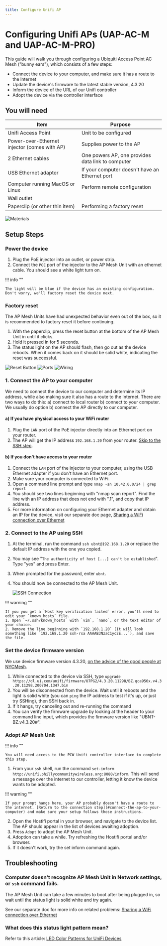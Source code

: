 ```yaml
---
title: Configure Unifi AP
---
```


# Configuring Unifi APs (UAP-AC-M and UAP-AC-M-PRO)

This guide will walk you through configuring a Ubiquiti Access Point AC Mesh ("bunny ears"), which consists of a few steps:

- Connect the device to your computer, and make sure it has a route to the Internet
- Update the device's firmware to the latest stable version, 4.3.20
- Inform the device of the URL of our Unifi controller
- Adopt the device via the controller interface

## You will need

| Item                                         | Purpose                                           |
| -------------------------------------------- | ------------------------------------------------- |
| Unifi Access Point                           | Unit to be configured                             |
| Power-over-Ethernet injector (comes with AP) | Supplies power to the AP                          |
| 2 Ethernet cables                            | One powers AP, one provides data link to computer |
| USB Ethernet adapter                         | If your computer doesn't have an Ethernet port    |
| Computer running MacOS or Linux              | Perform remote configuration                      |
| Wall outlet                                  |                                                   |
| Paperclip (or other thin item)               | Performing a factory reset                        |

![Materials](../assets/images/mesh/Materials.jpeg)

## Setup Steps

### Power the device

1. Plug the PoE injector into an outlet, or power strip.
2. Connect the `POE` port of the injector to the AP Mesh Unit with an ethernet cable. You should see a white light turn on.

!!! info ""

    The light will be blue if the device has an existing configuration. Don't worry, we'll factory reset the device next.

### Factory reset

The AP Mesh Units have had unexpected behavior even out of the box, so it is recommended to factory reset it before continuing.

1. With the paperclip, press the reset button at the bottom of the AP Mesh Unit in until it clicks.
2. Hold it pressed in for 5 seconds.
3. The status light on the AP should flash, then go out as the device reboots. When it comes back on it should be solid white, indicating the reset was successful.

![Reset Button](../assets/images/mesh/Reset.jpeg)
![Ports](../assets/images/mesh/Ports.jpeg)
![Wiring](../assets/images/mesh/Wiring.jpeg)

### 1. Connect the AP to your computer

We need to connect the device to our computer and determine its IP address, while also making sure it also has a route to the Internet. There are two ways to do this: a) connect to local router b) connect to your computer. We usually do option b) connect the AP directly to our computer.

#### a) If you have physical access to your WiFi router

1. Plug the `LAN` port of the PoE injector directly into an Ethernet port on your router. 
2. The AP will get the IP address `192.168.1.20` from your router. [Skip to the SSH step](#connect-to-the-ap-using-ssh).

#### b) If you don't have access to your router

1. Connect the `LAN` port of the injector to your computer, using the USB Ethernet adapter if you don't have an Ethernet port.
2. Make sure your computer is connected to WiFi.
3. Open a command line prompt and type `nmap -sn 10.42.0.0/24 | grep report`
4. You should see two lines beginning with "nmap scan report". Find the line with an IP address that does not end with ".1", and copy that IP address.
5. For more information on configuring your Ethernet adapter and obtain an IP for the device, visit our separate doc page, [Sharing a WiFi connection over Ethernet](https://github.com/phillycommunitywireless/docs/blob/main/docs/device-configs/shared-connection.md)

### 2. Connect to the AP using SSH

1. At the terminal, run the command `ssh ubnt@192.168.1.20` or replace the default IP address with the one you copied.
3. You may see "`The authenticity of host [...] can't be established`". Type "yes" and press Enter.
4. When prompted for the password, enter `ubnt`.
5. You should now be connected to the AP Mesh Unit.

   ![SSH Connection](../assets/images/mesh/SSH.png)

!!! warning ""

    If you you get a `Host key verification failed` error, you'll need to edit your `known_hosts` file.
    1. Open `~/.ssh/known_hosts` with `vim`, `nano`, or the text editor of your choice.
    2. Remove the line beginning with `192.168.1.20` (It will look something like `192.168.1.20 ssh-rsa AAAAB3NzaC1yc2E...`), and save the file.

### Set the device firmware version

We use device firmware version 4.3.20, [on the advice of the good people at NYCMesh](https://docs.nycmesh.net/hardware/unifi-ap/).

1. While connected to the device via SSH, type `upgrade https://dl.ui.com/unifi/firmware/U7PG2/4.3.20.11298/BZ.qca956x.v4.3.20.11298.200704.1347.bin`
2. You will be disconnected from the device. Wait until it reboots and the light is solid white (you can `ping` the IP address to test if it's up, or just try SSHing), then SSH back in.
3. If it hangs, try canceling out and re-running the command
4. You can verify the firmware upgrade by looking at the header to your command line input, which provides the firmware version like "UBNT-BZ.v4.3.20#".

### Adopt AP Mesh Unit

!!! info "" 

    You will need access to the PCW Unifi controller interface to complete this step.

1. From your `ssh` shell, run the command `set-inform http://unifi.phillycommunitywireless.org:8080/inform`. This will send a message over the internet to our controller, letting it know the device wants to be adopted.

!!! warning ""

    If your prompt hangs here, your AP probably doesn't have a route to the internet. [Return to the connection step](#connect-the-ap-to-your-computer) and make sure your setup follows those instructions.

2. Open the Hostifi portal in your browser, and navigate to the device list. The AP should appear in the list of devices awaiting adoption.
4. Press `Adopt` to adopt the AP Mesh Unit.
5. Adoption can take a while. Try refreshing the Hostifi portal and/or browser. 
6. If it doesn't work, try the set inform command again.

## Troubleshooting

### Computer doesn't recognize AP Mesh Unit in Network settings, or `ssh` command fails.

The AP Mesh Unit can take a few minutes to boot after being plugged in, so wait until the status light is solid white and try again.

See our separate doc for more info on related problems: [Sharing a WiFi connection over Ethernet](https://docs.phillycommunitywireless.org/en/latest/device-configs/shared-connection)

### What does this status light pattern mean?

Refer to this article: [LED Color Patterns for UniFi Devices](https://help.ui.com/hc/en-us/articles/204910134-UniFi-LED-Color-Patterns-for-UniFi-Devices)
